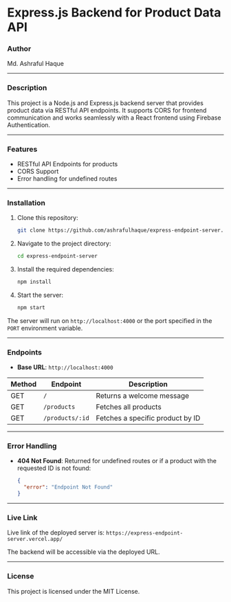 # Express.js Backend for Product Data API

### Author

Md. Ashraful Haque

---

### Description

This project is a Node.js and Express.js backend server that provides product data via RESTful API endpoints. It supports CORS for frontend communication and works seamlessly with a React frontend using Firebase Authentication.

---

### Features

- RESTful API Endpoints for products
- CORS Support
- Error handling for undefined routes

---

### Installation

1. Clone this repository:

   ```bash
   git clone https://github.com/ashrafulhaque/express-endpoint-server.git
   ```

2. Navigate to the project directory:

   ```bash
   cd express-endpoint-server
   ```

3. Install the required dependencies:

   ```bash
   npm install
   ```

4. Start the server:
   ```bash
   npm start
   ```

The server will run on `http://localhost:4000` or the port specified in the `PORT` environment variable.

---

### Endpoints

- **Base URL**: `http://localhost:4000`

| Method | Endpoint        | Description                      |
| ------ | --------------- | -------------------------------- |
| GET    | `/`             | Returns a welcome message        |
| GET    | `/products`     | Fetches all products             |
| GET    | `/products/:id` | Fetches a specific product by ID |

---

### Error Handling

- **404 Not Found**: Returned for undefined routes or if a product with the requested ID is not found:
  ```json
  {
    "error": "Endpoint Not Found"
  }
  ```

---

### Live Link

Live link of the deployed server is:
`https://express-endpoint-server.vercel.app/`

The backend will be accessible via the deployed URL.

---

### License

This project is licensed under the MIT License.
